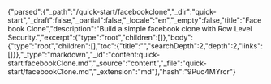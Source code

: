 {"parsed":{"_path":"/quick-start/facebookclone","_dir":"quick-start","_draft":false,"_partial":false,"_locale":"en","_empty":false,"title":"Facebook Clone","description":"Build a simple facebook clone with Row Level Security.","excerpt":{"type":"root","children":[]},"body":{"type":"root","children":[],"toc":{"title":"","searchDepth":2,"depth":2,"links":[]}},"_type":"markdown","_id":"content:quick-start:facebookClone.md","_source":"content","_file":"quick-start/facebookClone.md","_extension":"md"},"hash":"9Puc4MYrcr"}